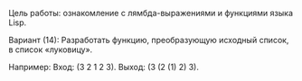 Цель работы: ознакомление с лямбда-выражениями и функциями языка Lisp.
 
Вариант (14):
Разработать функцию, преобразующую исходный список, в список «луковицу».

Например:
Вход: (3 2 1 2 3).
Выход: (3 (2 (1) 2) 3).
